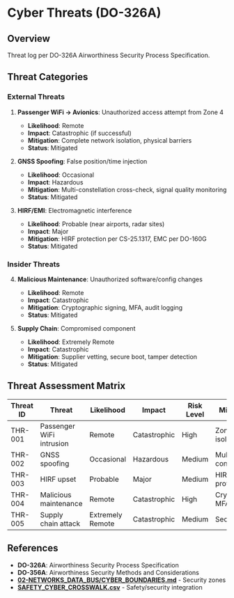 # Cyber Threats (DO-326A)

## Overview

Threat log per DO-326A Airworthiness Security Process Specification.

## Threat Categories

### External Threats
1. **Passenger WiFi → Avionics**: Unauthorized access attempt from Zone 4
   - **Likelihood**: Remote
   - **Impact**: Catastrophic (if successful)
   - **Mitigation**: Complete network isolation, physical barriers
   - **Status**: Mitigated

2. **GNSS Spoofing**: False position/time injection
   - **Likelihood**: Occasional
   - **Impact**: Hazardous
   - **Mitigation**: Multi-constellation cross-check, signal quality monitoring
   - **Status**: Mitigated

3. **HIRF/EMI**: Electromagnetic interference
   - **Likelihood**: Probable (near airports, radar sites)
   - **Impact**: Major
   - **Mitigation**: HIRF protection per CS-25.1317, EMC per DO-160G
   - **Status**: Mitigated

### Insider Threats
4. **Malicious Maintenance**: Unauthorized software/config changes
   - **Likelihood**: Remote
   - **Impact**: Catastrophic
   - **Mitigation**: Cryptographic signing, MFA, audit logging
   - **Status**: Mitigated

5. **Supply Chain**: Compromised component
   - **Likelihood**: Extremely Remote
   - **Impact**: Catastrophic
   - **Mitigation**: Supplier vetting, secure boot, tamper detection
   - **Status**: Mitigated

## Threat Assessment Matrix

| Threat ID | Threat | Likelihood | Impact | Risk Level | Mitigation | Status |
|-----------|--------|------------|--------|------------|------------|--------|
| THR-001 | Passenger WiFi intrusion | Remote | Catastrophic | High | Zone isolation | Mitigated |
| THR-002 | GNSS spoofing | Occasional | Hazardous | Medium | Multi-constellation | Mitigated |
| THR-003 | HIRF upset | Probable | Major | Medium | HIRF protection | Mitigated |
| THR-004 | Malicious maintenance | Remote | Catastrophic | High | Crypto + MFA | Mitigated |
| THR-005 | Supply chain attack | Extremely Remote | Catastrophic | Medium | Secure boot | Mitigated |

## References
- **DO-326A**: Airworthiness Security Process Specification
- **DO-356A**: Airworthiness Security Methods and Considerations
- **[02-NETWORKS_DATA_BUS/CYBER_BOUNDARIES.md](../../02-NETWORKS_DATA_BUS/CYBER_BOUNDARIES.md)** - Security zones
- **[SAFETY_CYBER_CROSSWALK.csv](./SAFETY_CYBER_CROSSWALK.csv)** - Safety/security integration
